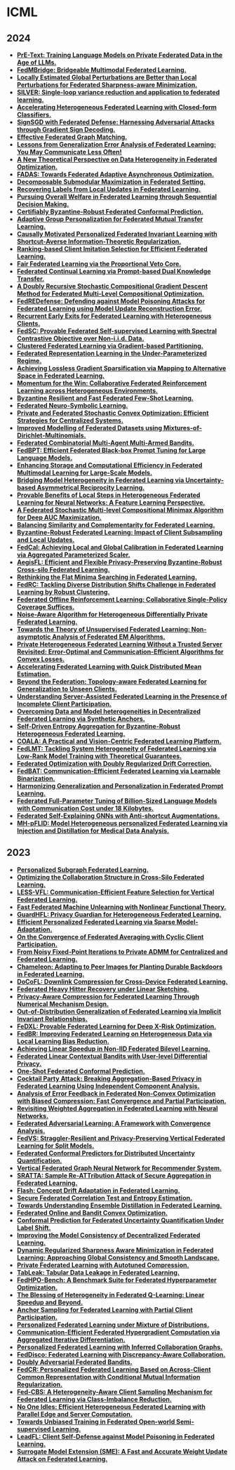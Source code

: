 # ICML

## 2024

- **[PrE-Text: Training Language Models on Private Federated Data in the Age of LLMs.]()**
- **[FedMBridge: Bridgeable Multimodal Federated Learning.]()**
- **[Locally Estimated Global Perturbations are Better than Local Perturbations for Federated Sharpness-aware Minimization.]()**
- **[SILVER: Single-loop variance reduction and application to federated learning.]()**
- **[Accelerating Heterogeneous Federated Learning with Closed-form Classifiers.]()**
- **[SignSGD with Federated Defense: Harnessing Adversarial Attacks through Gradient Sign Decoding.]()**
- **[Effective Federated Graph Matching.]()**
- **[Lessons from Generalization Error Analysis of Federated Learning: You May Communicate Less Often!]()**
- **[A New Theoretical Perspective on Data Heterogeneity in Federated Optimization.]()**
- **[FADAS: Towards Federated Adaptive Asynchronous Optimization.]()**
- **[Decomposable Submodular Maximization in Federated Setting.]()**
- **[Recovering Labels from Local Updates in Federated Learning.]()**
- **[Pursuing Overall Welfare in Federated Learning through Sequential Decision Making.]()**
- **[Certifiably Byzantine-Robust Federated Conformal Prediction.]()**
- **[Adaptive Group Personalization for Federated Mutual Transfer Learning.]()**
- **[Causally Motivated Personalized Federated Invariant Learning with Shortcut-Averse Information-Theoretic Regularization.]()**
- **[Ranking-based Client Imitation Selection for Efficient Federated Learning.]()**
- **[Fair Federated Learning via the Proportional Veto Core.]()**
- **[Federated Continual Learning via Prompt-based Dual Knowledge Transfer.]()**
- **[A Doubly Recursive Stochastic Compositional Gradient Descent Method for Federated Multi-Level Compositional Optimization.]()**
- **[FedREDefense: Defending against Model Poisoning Attacks for Federated Learning using Model Update Reconstruction Error.]()**
- **[Recurrent Early Exits for Federated Learning with Heterogeneous Clients.]()**
- **[FedSC: Provable Federated Self-supervised Learning with Spectral Contrastive Objective over Non-i.i.d. Data.]()**
- **[Clustered Federated Learning via Gradient-based Partitioning.]()**
- **[Federated Representation Learning in the Under-Parameterized Regime.]()**
- **[Achieving Lossless Gradient Sparsification via Mapping to Alternative Space in Federated Learning.]()**
- **[Momentum for the Win: Collaborative Federated Reinforcement Learning across Heterogeneous Environments.]()**
- **[Byzantine Resilient and Fast Federated Few-Shot Learning.]()**
- **[Federated Neuro-Symbolic Learning.]()**
- **[Private and Federated Stochastic Convex Optimization: Efficient Strategies for Centralized Systems.]()**
- **[Improved Modelling of Federated Datasets using Mixtures-of-Dirichlet-Multinomials.]()**
- **[Federated Combinatorial Multi-Agent Multi-Armed Bandits.]()**
- **[FedBPT: Efficient Federated Black-box Prompt Tuning for Large Language Models.]()**
- **[Enhancing Storage and Computational Efficiency in Federated Multimodal Learning for Large-Scale Models.]()**
- **[Bridging Model Heterogeneity in Federated Learning via Uncertainty-based Asymmetrical Reciprocity Learning.]()**
- **[Provable Benefits of Local Steps in Heterogeneous Federated Learning for Neural Networks: A Feature Learning Perspective.]()**
- **[A Federated Stochastic Multi-level Compositional Minimax Algorithm for Deep AUC Maximization.]()**
- **[Balancing Similarity and Complementarity for Federated Learning.]()**
- **[Byzantine-Robust Federated Learning: Impact of Client Subsampling and Local Updates.]()**
- **[FedCal: Achieving Local and Global Calibration in Federated Learning via Aggregated Parameterized Scaler.]()**
- **[AegisFL: Efficient and Flexible Privacy-Preserving Byzantine-Robust Cross-silo Federated Learning.]()**
- **[Rethinking the Flat Minima Searching in Federated Learning.]()**
- **[FedRC: Tackling Diverse Distribution Shifts Challenge in Federated Learning by Robust Clustering.]()**
- **[Federated Offline Reinforcement Learning: Collaborative Single-Policy Coverage Suffices.]()**
- **[Noise-Aware Algorithm for Heterogeneous Differentially Private Federated Learning.]()**
- **[Towards the Theory of Unsupervised Federated Learning: Non-asymptotic Analysis of Federated EM Algorithms.]()**
- **[Private Heterogeneous Federated Learning Without a Trusted Server Revisited: Error-Optimal and Communication-Efficient Algorithms for Convex Losses.]()**
- **[Accelerating Federated Learning with Quick Distributed Mean Estimation.]()**
- **[Beyond the Federation: Topology-aware Federated Learning for Generalization to Unseen Clients.]()**
- **[Understanding Server-Assisted Federated Learning in the Presence of Incomplete Client Participation.]()**
- **[Overcoming Data and Model heterogeneities in Decentralized Federated Learning via Synthetic Anchors.]()**
- **[Self-Driven Entropy Aggregation for Byzantine-Robust Heterogeneous Federated Learning.]()**
- **[COALA: A Practical and Vision-Centric Federated Learning Platform.]()**
- **[FedLMT: Tackling System Heterogeneity of Federated Learning via Low-Rank Model Training with Theoretical Guarantees.]()**
- **[Federated Optimization with Doubly Regularized Drift Correction.]()**
- **[FedBAT: Communication-Efficient Federated Learning via Learnable Binarization.]()**
- **[Harmonizing Generalization and Personalization in Federated Prompt Learning.]()**
- **[Federated Full-Parameter Tuning of Billion-Sized Language Models with Communication Cost under 18 Kilobytes.]()**
- **[Federated Self-Explaining GNNs with Anti-shortcut Augmentations.]()**
- **[MH-pFLID: Model Heterogeneous personalized Federated Learning via Injection and Distillation for Medical Data Analysis.]()**

## 2023

- **[Personalized Subgraph Federated Learning.]()**
- **[Optimizing the Collaboration Structure in Cross-Silo Federated Learning.]()**
- **[LESS-VFL: Communication-Efficient Feature Selection for Vertical Federated Learning.]()**
- **[Fast Federated Machine Unlearning with Nonlinear Functional Theory.]()**
- **[GuardHFL: Privacy Guardian for Heterogeneous Federated Learning.]()**
- **[Efficient Personalized Federated Learning via Sparse Model-Adaptation.]()**
- **[On the Convergence of Federated Averaging with Cyclic Client Participation.]()**
- **[From Noisy Fixed-Point Iterations to Private ADMM for Centralized and Federated Learning.]()**
- **[Chameleon: Adapting to Peer Images for Planting Durable Backdoors in Federated Learning.]()**
- **[DoCoFL: Downlink Compression for Cross-Device Federated Learning.]()**
- **[Federated Heavy Hitter Recovery under Linear Sketching.]()**
- **[Privacy-Aware Compression for Federated Learning Through Numerical Mechanism Design.]()**
- **[Out-of-Distribution Generalization of Federated Learning via Implicit Invariant Relationships.]()**
- **[FeDXL: Provable Federated Learning for Deep X-Risk Optimization.]()**
- **[FedBR: Improving Federated Learning on Heterogeneous Data via Local Learning Bias Reduction.]()**
- **[Achieving Linear Speedup in Non-IID Federated Bilevel Learning.]()**
- **[Federated Linear Contextual Bandits with User-level Differential Privacy.]()**
- **[One-Shot Federated Conformal Prediction.]()**
- **[Cocktail Party Attack: Breaking Aggregation-Based Privacy in Federated Learning Using Independent Component Analysis.]()**
- **[Analysis of Error Feedback in Federated Non-Convex Optimization with Biased Compression: Fast Convergence and Partial Participation.]()**
- **[Revisiting Weighted Aggregation in Federated Learning with Neural Networks.]()**
- **[Federated Adversarial Learning: A Framework with Convergence Analysis.]()**
- **[FedVS: Straggler-Resilient and Privacy-Preserving Vertical Federated Learning for Split Models.]()**
- **[Federated Conformal Predictors for Distributed Uncertainty Quantification.]()**
- **[Vertical Federated Graph Neural Network for Recommender System.]()**
- **[SRATTA: Sample Re-ATTribution Attack of Secure Aggregation in Federated Learning.]()**
- **[Flash: Concept Drift Adaptation in Federated Learning.]()**
- **[Secure Federated Correlation Test and Entropy Estimation.]()**
- **[Towards Understanding Ensemble Distillation in Federated Learning.]()**
- **[Federated Online and Bandit Convex Optimization.]()**
- **[Conformal Prediction for Federated Uncertainty Quantification Under Label Shift.]()**
- **[Improving the Model Consistency of Decentralized Federated Learning.]()**
- **[Dynamic Regularized Sharpness Aware Minimization in Federated Learning: Approaching Global Consistency and Smooth Landscape.]()**
- **[Private Federated Learning with Autotuned Compression.]()**
- **[TabLeak: Tabular Data Leakage in Federated Learning.]()**
- **[FedHPO-Bench: A Benchmark Suite for Federated Hyperparameter Optimization.]()**
- **[The Blessing of Heterogeneity in Federated Q-Learning: Linear Speedup and Beyond.]()**
- **[Anchor Sampling for Federated Learning with Partial Client Participation.]()**
- **[Personalized Federated Learning under Mixture of Distributions.]()**
- **[Communication-Efficient Federated Hypergradient Computation via Aggregated Iterative Differentiation.]()**
- **[Personalized Federated Learning with Inferred Collaboration Graphs.]()**
- **[FedDisco: Federated Learning with Discrepancy-Aware Collaboration.]()**
- **[Doubly Adversarial Federated Bandits.]()**
- **[FedCR: Personalized Federated Learning Based on Across-Client Common Representation with Conditional Mutual Information Regularization.]()**
- **[Fed-CBS: A Heterogeneity-Aware Client Sampling Mechanism for Federated Learning via Class-Imbalance Reduction.]()**
- **[No One Idles: Efficient Heterogeneous Federated Learning with Parallel Edge and Server Computation.]()**
- **[Towards Unbiased Training in Federated Open-world Semi-supervised Learning.]()**
- **[LeadFL: Client Self-Defense against Model Poisoning in Federated Learning.]()**
- **[Surrogate Model Extension (SME): A Fast and Accurate Weight Update Attack on Federated Learning.]()**